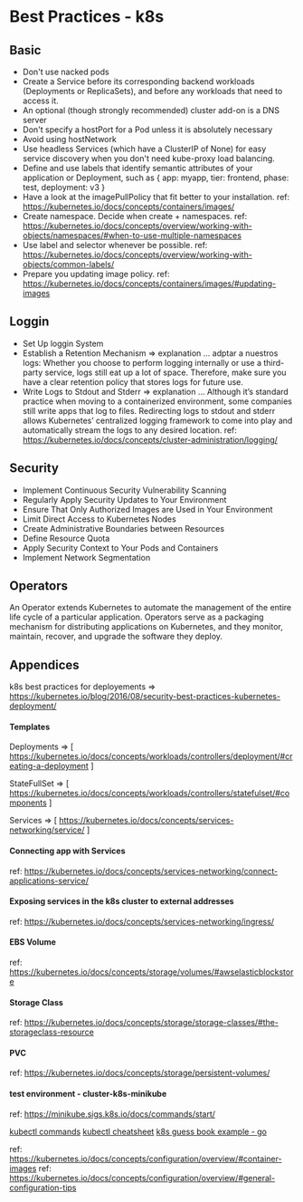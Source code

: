 # Best Practices - k8s 

## Basic 

* Don't use nacked pods 
* Create a Service before its corresponding backend workloads (Deployments or ReplicaSets), and before any workloads that need to access it.
* An optional (though strongly recommended) cluster add-on is a DNS server
* Don't specify a hostPort for a Pod unless it is absolutely necessary
* Avoid using hostNetwork
* Use headless Services (which have a ClusterIP of None) for easy service discovery when you don't need kube-proxy load balancing.
* Define and use labels that identify semantic attributes of your application or Deployment, such as { app: myapp, tier: frontend, phase: test, deployment: v3 }
* Have a look at the imagePullPolicy that fit better to your installation. ref: https://kubernetes.io/docs/concepts/containers/images/
* Create namespace. Decide when create + namespaces. ref: https://kubernetes.io/docs/concepts/overview/working-with-objects/namespaces/#when-to-use-multiple-namespaces
* Use label and selector whenever be possible. ref: https://kubernetes.io/docs/concepts/overview/working-with-objects/common-labels/
* Prepare you updating image policy. ref: https://kubernetes.io/docs/concepts/containers/images/#updating-images 

## Loggin 

* Set Up loggin System 
* Establish a Retention Mechanism => explanation ... adptar a nuestros logs: Whether you choose to perform logging internally or use a third-party service, logs still eat up a lot of space. Therefore, make sure you have a clear retention policy that stores logs for future use.
* Write Logs to Stdout and Stderr => explanation ... Although it’s standard practice when moving to a containerized environment, 
some companies still write apps that log to files. Redirecting logs to stdout and stderr allows Kubernetes’ centralized logging framework to come into play and automatically stream the logs to any desired location. ref: https://kubernetes.io/docs/concepts/cluster-administration/logging/


## Security ## 

* Implement Continuous Security Vulnerability Scanning
* Regularly Apply Security Updates to Your Environment
* Ensure That Only Authorized Images are Used in Your Environment
* Limit Direct Access to Kubernetes Nodes
* Create Administrative Boundaries between Resources
* Define Resource Quota
* Apply Security Context to Your Pods and Containers
* Implement Network Segmentation

## Operators 

An Operator extends Kubernetes to automate the management of the entire life cycle of a particular application. 
Operators serve as a packaging mechanism for distributing applications on Kubernetes, and they monitor, maintain, 
recover, and upgrade the software they deploy.

## Appendices

k8s best practices for deployements => https://kubernetes.io/blog/2016/08/security-best-practices-kubernetes-deployment/

#### Templates

Deployments => [ https://kubernetes.io/docs/concepts/workloads/controllers/deployment/#creating-a-deployment ]

StateFullSet => [ https://kubernetes.io/docs/concepts/workloads/controllers/statefulset/#components ]

Services => [ https://kubernetes.io/docs/concepts/services-networking/service/ ]


####  Connecting app with Services

ref: https://kubernetes.io/docs/concepts/services-networking/connect-applications-service/

####  Exposing services in the k8s cluster to external addresses

ref: https://kubernetes.io/docs/concepts/services-networking/ingress/

####  EBS Volume

ref: https://kubernetes.io/docs/concepts/storage/volumes/#awselasticblockstore

####  Storage Class

ref: https://kubernetes.io/docs/concepts/storage/storage-classes/#the-storageclass-resource

#### PVC

ref: https://kubernetes.io/docs/concepts/storage/persistent-volumes/

#### test environment - cluster-k8s-minikube
ref: https://minikube.sigs.k8s.io/docs/commands/start/

[kubectl commands](https://kubernetes.io/docs/reference/generated/kubectl/kubectl-commands)
[kubectl cheatsheet](https://kubernetes.io/docs/reference/kubectl/cheatsheet/)
[k8s guess book example - go](https://github.com/kubernetes/examples/tree/master/guestbook-go)

ref: https://kubernetes.io/docs/concepts/configuration/overview/#container-images
ref: https://kubernetes.io/docs/concepts/configuration/overview/#general-configuration-tips
